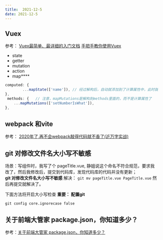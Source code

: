 ```yaml
---
title:  2021-12-5
date: 2021-12-5
---
```


<Boxx type='tip' />

## Vuex
参考：
[Vuex最简单、最详细的入门文档](https://segmentfault.com/a/1190000009404727)
[手把手教你使用Vuex](https://tehub.com/a/3EvY5cOxsu)
- state
- getter
- mutation
- action
- map****
```js
computed: {
        ...mapState(['name']), // 经过解构后，自动就添加到了计算属性中，此时就可以直接像访问计算属性一样访问它
},
 methods: {   // 注意，mapMutations是解构到methods里面的，而不是计算属性了
    ...mapMutations(['setNumberIsWhat']),
},
```
## webpack 和vite

参考： [2020年了,再不会webpack敲得代码就不香了(近万字实战)](https://juejin.cn/post/6844904031240863758)

## git 对修改文件名大小写不敏感
场景：写组件时，我写了个 pageTitle.vue, 静姐说这个命名不符合规范，要求我改了，然后我修改后，提交到代码库，发现代码库的代码并没有更新；      
**git 对修改文件名大小写不敏感**
解决： 
```git mv pageTitle.vue PageTitle.vue``` 然后再提交就解决了。

下面方法将开启大小写检查
**重要： 配置git**
```
git config core.ignorecase false
```

## 关于前端大管家 package.json，你知道多少？

参考：[关于前端大管家 package.json，你知道多少？](https://juejin.cn/post/7023539063424548872?utm_source=gold_browser_extension)

